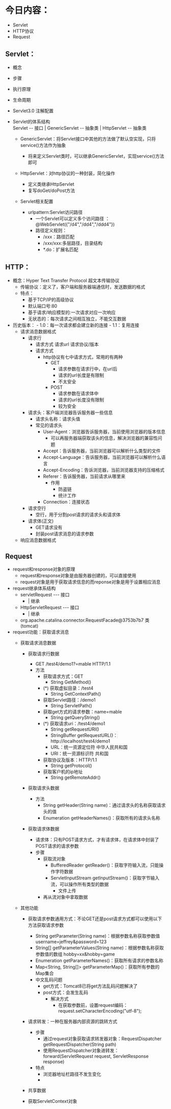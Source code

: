 # 今日内容：
- Servlet
- HTTP协议
- Request




## Servlet：
- 概念
- 步骤
- 执行原理
- 生命周期
- Servlet3.0 注解配置
- Servlet的体系结构	
    Servlet -- 接口
        |
    GenericServlet -- 抽象类
        |
    HttpServlet  -- 抽象类

    - GenericServlet：将Servlet接口中其他的方法做了默认空实现，只将service()方法作为抽象
        - 将来定义Servlet类时，可以继承GenericServlet，实现service()方法即可

    - HttpServlet：对http协议的一种封装，简化操作
        - 定义类继承HttpServlet
        - 复写doGet/doPost方法
	
	- Servlet相关配置
		- urlpattern:Servlet访问路径
			- 一个Servlet可以定义多个访问路径 ： @WebServlet({"/d4","/dd4","/ddd4"})
			- 路径定义规则：
				- /xxx：路径匹配
				- /xxx/xxx:多层路径，目录结构
				- *.do：扩展名匹配

## HTTP：
- 概念：Hyper Text Transfer Protocol 超文本传输协议
    - 传输协议：定义了，客户端和服务器端通信时，发送数据的格式
    - 特点：
        - 基于TCP/IP的高级协议
        - 默认端口号:80
        - 基于请求/响应模型的:一次请求对应一次响应
        - 无状态的：每次请求之间相互独立，不能交互数据
- 历史版本：
        - 1.0：每一次请求都会建立新的连接
        - 1.1：复用连接
    - 请求消息数据格式
        - 请求行
            - 请求方式 请求url 请求协议/版本
            - 请求方式
                - http协议有七中请求方式，常用的有两种
                    - GET
                        - 请求参数在请求行中，在url后
                        - 请求的url长度是有限制
                        - 不太安全
                    - POST
                        - 请求参数在请求体中
                        - 请求的url长度没有限制
                        - 较为安全
        - 请求头：客户端浏览器告诉服务器一些信息
            - 请求头名称：请求头值
            - 常见的请求头
                - User-Agent：浏览器告诉服务器，当前使用浏览器的版本信息
                    - 可以再服务器端获取该头的信息，解决浏览器的兼容性问题
                - Accept：告诉服务器，当前浏览器可以解析什么类型的文件
                - Accept-Language：告诉服务器，当前浏览器可以解析什么语言
                - Accept-Encoding：告诉浏览器，当前浏览器支持的压缩格式
                - Referer：告诉服务器，当前请求从哪里来
                    - 作用
                        - 防盗链
                        - 统计工作
                - Connection：连接状态
        - 请求空行
            - 空行，用于分割post请求的请求头和请求体
        - 请求体(正文)
            - GET请求没有
            - 封装post请求消息的请求参数
    - 响应消息数据格式



## Request

- request和response对象的原理
  - request和response对象是由服务器创建的，可以直接使用
  - request对象是用于获取请求信息的而reponse对象是用于设置相应消息
- request继承体系结构
  - servletRequest       --- 接口
    - |		继承
  - HttpServletRequest   --- 接口
    - |		继承
  - org.apache.catalina.connector.RequestFacade@3753b7b7 类 (tomcat)
- request功能：获取请求消息
    - 获取请求消息数据
        - 获取请求行数据
            - GET /test4/demo1?=mable HTTP/1.1
            - 方法
                - 获取请求方式：GET
                    - String GetMethod()
                - (*) 获取虚拟目录：/test4
                    - String GetContextPath()
                - 获取Servlet路径：/demo1
                    - String ServletPath()
                - 获取get方式的请求参数：name=mable
                    - String getQueryString()
                - (*) 获取请求uri：/test4/demo1
                    - String getRequestURI()
                    - StringBuffer getRequestURL()：http://localhost/test4/demo1
                    - URL：统一资源定位符       中华人民共和国
                    - URI：统一资源标识符       共和国
                - 获取协议及版本：HTTP/1.1
                    - String getProtocol()
                - 获取客户机的ip地址
                    - String getRemoteAddr()
        - 获取请求头数据
            - 方法
                - String getHeader(String name)：通过请求头的名称获取请求头的值
                - Enumeration<String> getHeaderNames()：获取所有的请求头名称
                
        - 获取请求体数据
            - 请求体：只有POST请求方式，才有请求体，在请求体中封装了POST请求的请求参数
            - 步骤
                - 获取流对象
                    - BufferedReader getReader()：获取字符输入流，只能操作字符数据
                    - ServletInputStream getInputStream()：获取字节输入流，可以操作所有类型的数据
                        - 文件上传
                - 再从流对象中拿取数据
                
    - 其他功能
        - 获取请求参数通用方式：不论GET还是post请求方式都可以使用以下方法获取请求参数
            - String getParameter(String name)：根据参数名称获取参数值      username=jeffrey&password=123
            - String[] getParameterValues(String name)：根据参数名称获取参数值的数组       hobby=xx&hobby=game
            - Enumeration<String> getParameterNames()：获取所有请求的参数名称
            - Map<String, String[]> getParameterMap()：获取所有参数的Map集合
            - 中文乱码问题
                - get方式：Tomcat8已将get方法乱码问题解决了
                - post方式：会发生乱码
                    - 解决方式
                        - 在获取参数前，设置request编码：request.setCharacterEncoding("utf-8");
        - 请求转发：一种在服务器内部资源的跳转方式
            - 步骤
                - 通过request对象获取请求转发器对象：RequestDispatcher getRequestDispatcher(String path)
                - 使用RequestDispatcher对象进转发：forward(ServletRequest request, ServletResponse response)
            - 特点
                - 浏览器地址栏路径不发生变化
                - 
                
        
            
        - 共享数据
        - 获取ServletContext对象